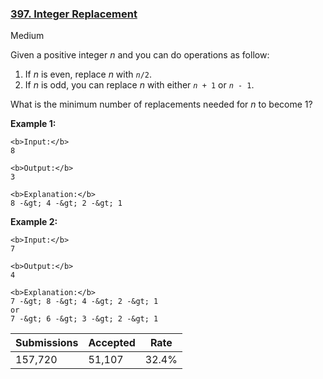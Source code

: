 ### [397. Integer Replacement](https://leetcode.com/problems/integer-replacement/)

Medium

Given a positive integer _n_ and you can do operations as follow:

1.   If _n_ is even, replace _n_ with <code><i>n</i>/2</code>.
2.   If _n_ is odd, you can replace _n_ with either <code><i>n</i> + 1</code> or <code><i>n</i> - 1</code>.

What is the minimum number of replacements needed for _n_ to become 1?

__Example 1:__

```
<b>Input:</b>
8

<b>Output:</b>
3

<b>Explanation:</b>
8 -&gt; 4 -&gt; 2 -&gt; 1
```

__Example 2:__

```
<b>Input:</b>
7

<b>Output:</b>
4

<b>Explanation:</b>
7 -&gt; 8 -&gt; 4 -&gt; 2 -&gt; 1
or
7 -&gt; 6 -&gt; 3 -&gt; 2 -&gt; 1
```

| Submissions    | Accepted     | Rate   |
| -------------- | ------------ | ------ |
| 157,720 | 51,107 | 32.4% |